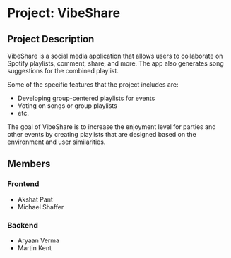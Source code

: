 # Project: VibeShare

## Project Description
VibeShare is a social media application that allows users to collaborate on Spotify playlists, comment, share, and more. The app also generates song suggestions for the combined playlist.

Some of the specific features that the project includes are:
- Developing group-centered playlists for events
- Voting on songs or group playlists
- etc.

The goal of VibeShare is to increase the enjoyment level for parties and other events by creating playlists that are designed based on the environment and user similarities.

## Members
### Frontend
- Akshat Pant
- Michael Shaffer

### Backend
- Aryaan Verma
- Martin Kent
